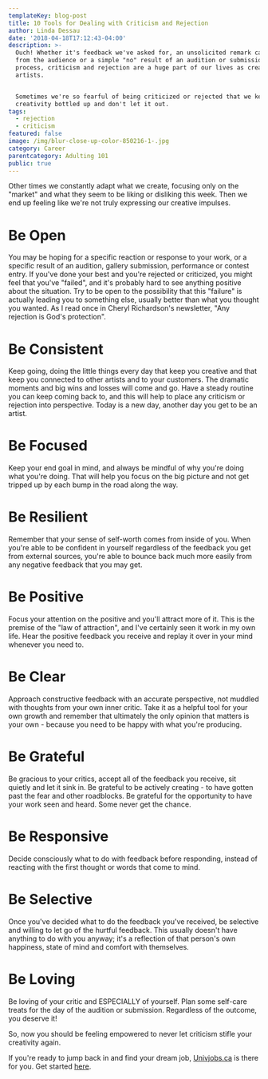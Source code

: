 ```yaml
---
templateKey: blog-post
title: 10 Tools for Dealing with Criticism and Rejection
author: Linda Dessau
date: '2018-04-18T17:12:43-04:00'
description: >-
  Ouch! Whether it's feedback we've asked for, an unsolicited remark called out
  from the audience or a simple "no" result of an audition or submission
  process, criticism and rejection are a huge part of our lives as creative
  artists.


  Sometimes we're so fearful of being criticized or rejected that we keep our
  creativity bottled up and don't let it out.
tags:
  - rejection
  - criticism
featured: false
image: /img/blur-close-up-color-850216-1-.jpg
category: Career
parentcategory: Adulting 101
public: true
---
```

Other times we constantly adapt what we create, focusing only on the "market" and what they seem to be liking or disliking this week. Then we end up feeling like we're not truly expressing our creative impulses.



# Be Open

You may be hoping for a specific reaction or response to your work, or a specific result of an audition, gallery submission, performance or contest entry. If you've done your best and you're rejected or criticized, you might feel that you've "failed", and it's probably hard to see anything positive about the situation. Try to be open to the possibility that this "failure" is actually leading you to something else, usually better than what you thought you wanted. As I read once in Cheryl Richardson's newsletter, "Any rejection is God's protection".



# Be Consistent

Keep going, doing the little things every day that keep you creative and that keep you connected to other artists and to your customers. The dramatic moments and big wins and losses will come and go. Have a steady routine you can keep coming back to, and this will help to place any criticism or rejection into perspective. Today is a new day, another day you get to be an artist.



# Be Focused

Keep your end goal in mind, and always be mindful of why you're doing what you're doing. That will help you focus on the big picture and not get tripped up by each bump in the road along the way.



# Be Resilient

Remember that your sense of self-worth comes from inside of you. When you're able to be confident in yourself regardless of the feedback you get from external sources, you're able to bounce back much more easily from any negative feedback that you may get.



# Be Positive

Focus your attention on the positive and you'll attract more of it. This is the premise of the "law of attraction", and I've certainly seen it work in my own life. Hear the positive feedback you receive and replay it over in your mind whenever you need to.



# Be Clear

Approach constructive feedback with an accurate perspective, not muddled with thoughts from your own inner critic. Take it as a helpful tool for your own growth and remember that ultimately the only opinion that matters is your own - because you need to be happy with what you're producing.



# Be Grateful

Be gracious to your critics, accept all of the feedback you receive, sit quietly and let it sink in. Be grateful to be actively creating - to have gotten past the fear and other roadblocks. Be grateful for the opportunity to have your work seen and heard. Some never get the chance.



# Be Responsive

Decide consciously what to do with feedback before responding, instead of reacting with the first thought or words that come to mind.



# Be Selective

Once you've decided what to do the feedback you've received, be selective and willing to let go of the hurtful feedback. This usually doesn't have anything to do with you anyway; it's a reflection of that person's own happiness, state of mind and comfort with themselves.



# Be Loving

Be loving of your critic and ESPECIALLY of yourself. Plan some self-care treats for the day of the audition or submission. Regardless of the outcome, you deserve it!

So, now you should be feeling empowered to never let criticism stifle your creativity again.

If you're ready to jump back in and find your dream job, [Univjobs.ca](https://univjobs.ca/) is there for you. Get started [here](https://app.univjobs.ca/register/).
